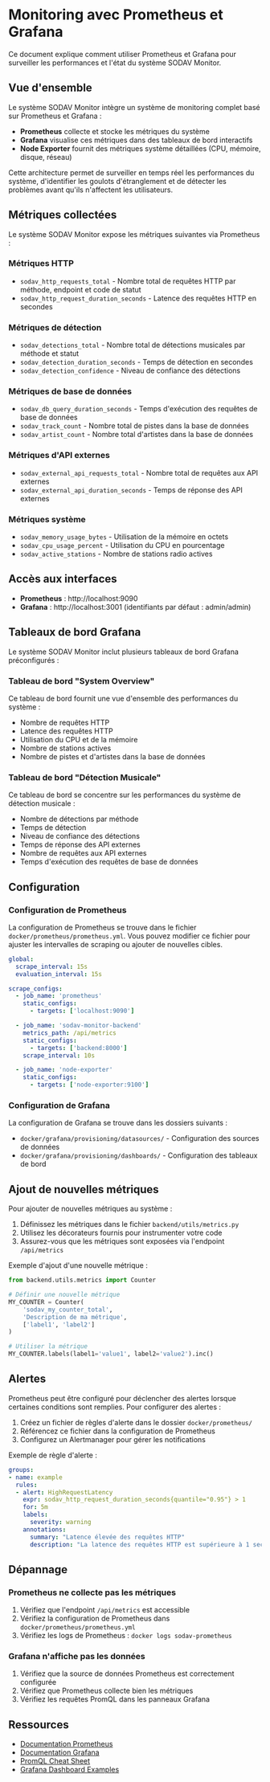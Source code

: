 # Monitoring avec Prometheus et Grafana

Ce document explique comment utiliser Prometheus et Grafana pour surveiller les performances et l'état du système SODAV Monitor.

## Vue d'ensemble

Le système SODAV Monitor intègre un système de monitoring complet basé sur Prometheus et Grafana :

- **Prometheus** collecte et stocke les métriques du système
- **Grafana** visualise ces métriques dans des tableaux de bord interactifs
- **Node Exporter** fournit des métriques système détaillées (CPU, mémoire, disque, réseau)

Cette architecture permet de surveiller en temps réel les performances du système, d'identifier les goulots d'étranglement et de détecter les problèmes avant qu'ils n'affectent les utilisateurs.

## Métriques collectées

Le système SODAV Monitor expose les métriques suivantes via Prometheus :

### Métriques HTTP

- `sodav_http_requests_total` - Nombre total de requêtes HTTP par méthode, endpoint et code de statut
- `sodav_http_request_duration_seconds` - Latence des requêtes HTTP en secondes

### Métriques de détection

- `sodav_detections_total` - Nombre total de détections musicales par méthode et statut
- `sodav_detection_duration_seconds` - Temps de détection en secondes
- `sodav_detection_confidence` - Niveau de confiance des détections

### Métriques de base de données

- `sodav_db_query_duration_seconds` - Temps d'exécution des requêtes de base de données
- `sodav_track_count` - Nombre total de pistes dans la base de données
- `sodav_artist_count` - Nombre total d'artistes dans la base de données

### Métriques d'API externes

- `sodav_external_api_requests_total` - Nombre total de requêtes aux API externes
- `sodav_external_api_duration_seconds` - Temps de réponse des API externes

### Métriques système

- `sodav_memory_usage_bytes` - Utilisation de la mémoire en octets
- `sodav_cpu_usage_percent` - Utilisation du CPU en pourcentage
- `sodav_active_stations` - Nombre de stations radio actives

## Accès aux interfaces

- **Prometheus** : http://localhost:9090
- **Grafana** : http://localhost:3001 (identifiants par défaut : admin/admin)

## Tableaux de bord Grafana

Le système SODAV Monitor inclut plusieurs tableaux de bord Grafana préconfigurés :

### Tableau de bord "System Overview"

Ce tableau de bord fournit une vue d'ensemble des performances du système :

- Nombre de requêtes HTTP
- Latence des requêtes HTTP
- Utilisation du CPU et de la mémoire
- Nombre de stations actives
- Nombre de pistes et d'artistes dans la base de données

### Tableau de bord "Détection Musicale"

Ce tableau de bord se concentre sur les performances du système de détection musicale :

- Nombre de détections par méthode
- Temps de détection
- Niveau de confiance des détections
- Temps de réponse des API externes
- Nombre de requêtes aux API externes
- Temps d'exécution des requêtes de base de données

## Configuration

### Configuration de Prometheus

La configuration de Prometheus se trouve dans le fichier `docker/prometheus/prometheus.yml`. Vous pouvez modifier ce fichier pour ajuster les intervalles de scraping ou ajouter de nouvelles cibles.

```yaml
global:
  scrape_interval: 15s
  evaluation_interval: 15s

scrape_configs:
  - job_name: 'prometheus'
    static_configs:
      - targets: ['localhost:9090']

  - job_name: 'sodav-monitor-backend'
    metrics_path: /api/metrics
    static_configs:
      - targets: ['backend:8000']
    scrape_interval: 10s

  - job_name: 'node-exporter'
    static_configs:
      - targets: ['node-exporter:9100']
```

### Configuration de Grafana

La configuration de Grafana se trouve dans les dossiers suivants :

- `docker/grafana/provisioning/datasources/` - Configuration des sources de données
- `docker/grafana/provisioning/dashboards/` - Configuration des tableaux de bord

## Ajout de nouvelles métriques

Pour ajouter de nouvelles métriques au système :

1. Définissez les métriques dans le fichier `backend/utils/metrics.py`
2. Utilisez les décorateurs fournis pour instrumenter votre code
3. Assurez-vous que les métriques sont exposées via l'endpoint `/api/metrics`

Exemple d'ajout d'une nouvelle métrique :

```python
from backend.utils.metrics import Counter

# Définir une nouvelle métrique
MY_COUNTER = Counter(
    'sodav_my_counter_total',
    'Description de ma métrique',
    ['label1', 'label2']
)

# Utiliser la métrique
MY_COUNTER.labels(label1='value1', label2='value2').inc()
```

## Alertes

Prometheus peut être configuré pour déclencher des alertes lorsque certaines conditions sont remplies. Pour configurer des alertes :

1. Créez un fichier de règles d'alerte dans le dossier `docker/prometheus/`
2. Référencez ce fichier dans la configuration de Prometheus
3. Configurez un Alertmanager pour gérer les notifications

Exemple de règle d'alerte :

```yaml
groups:
- name: example
  rules:
  - alert: HighRequestLatency
    expr: sodav_http_request_duration_seconds{quantile="0.95"} > 1
    for: 5m
    labels:
      severity: warning
    annotations:
      summary: "Latence élevée des requêtes HTTP"
      description: "La latence des requêtes HTTP est supérieure à 1 seconde depuis 5 minutes."
```

## Dépannage

### Prometheus ne collecte pas les métriques

1. Vérifiez que l'endpoint `/api/metrics` est accessible
2. Vérifiez la configuration de Prometheus dans `docker/prometheus/prometheus.yml`
3. Vérifiez les logs de Prometheus : `docker logs sodav-prometheus`

### Grafana n'affiche pas les données

1. Vérifiez que la source de données Prometheus est correctement configurée
2. Vérifiez que Prometheus collecte bien les métriques
3. Vérifiez les requêtes PromQL dans les panneaux Grafana

## Ressources

- [Documentation Prometheus](https://prometheus.io/docs/introduction/overview/)
- [Documentation Grafana](https://grafana.com/docs/)
- [PromQL Cheat Sheet](https://promlabs.com/promql-cheat-sheet/)
- [Grafana Dashboard Examples](https://grafana.com/grafana/dashboards/)

